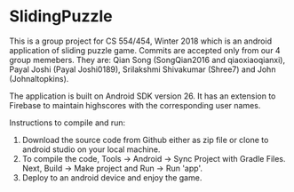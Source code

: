 # SlidingPuzzle

This is a group project for CS 554/454, Winter 2018 which is an android application of sliding puzzle game. 
Commits are accepted only from our 4 group memebers. They are: Qian Song (SongQian2016 and qiaoxiaoqianxi), Payal Joshi (Payal Joshi0189), Srilakshmi Shivakumar (Shree7) and John (Johnaltopkins). 

The application is built on Android SDK version 26. It has an extension to Firebase to maintain highscores with the corresponding user names.

Instructions to compile and run:
1. Download the source code from Github either as zip file or clone to android studio on your local machine.
2. To compile the code, Tools -> Android -> Sync Project with Gradle Files. Next, Build -> Make project and Run -> Run 'app'.
3. Deploy to an android device and enjoy the game.  

